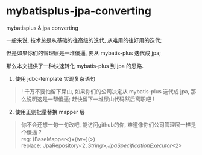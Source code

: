 # mybatisplus-jpa-converting
mybatisplus &amp; jpa converting

一般来说, 技术总是从基础的往高级的迭代, 从难用的往好用的迭代; 

但是如果你们的管理层是一堆傻逼, 要从 mybatis-plus 迭代成 jpa; 

那么本文提供了一种快速转化 mybatis-plus 到 jpa 的思路. 

1. 使用 jdbc-template 实现复杂语句
> ! 千万不要怕留下屎山, 如果你们的公司决定从 mybatis-plus 迭代成 jpa, 那么说明这是一帮傻逼; 赶快留下一堆屎山代码然后离职吧 ! 

2. 使用正则批量替换 mapper 层
> 你不会还想一句一句改吧, 能访问github的你, 难道像你们公司管理层一样是个傻逼 ?   
reg: (BaseMapper<)+(\w+)(>)   
replace: JpaRepository<$2,String>, JpaSpecificationExecutor<$2>  
